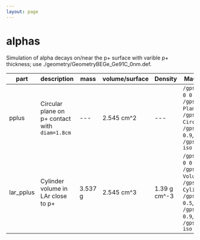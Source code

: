 ```yaml
---
layout: page
---
```


# alphas

Simulation of alpha decays on/near the p+ surface with varible p+ thickness; use ./geometry/GeometryBEGe_Ge91C_0nm.def.

| part | description | mass | volume/surface | Density | MaGe volumes |
| -- | -- | -- | -- | -- | -- |
| pplus | Circular plane on p+ contact with `diam=1.8cm` | --- | 2.545 cm^2 | --- | `/gps/pos/centre 0 0 1.4895`, `/gps/pos/type   Plane`, `/gps/pos/shape  Circle`, `/gps/pos/radius 0.9`, `/gps/ang/type   iso` |
| lar_pplus | Cylinder volume in LAr close to p+ | 3.537 g | 2.545 cm^3 | 1.39 g cm^-3 | `/gps/pos/centre 0 0 1.9895`, `/gps/pos/type   Volume`, `/gps/pos/shape  Cylinder`, `/gps/pos/halfz  0.5`, `/gps/pos/radius 0.9`, `/gps/ang/type   iso` |

<p align="center">
<p/>
